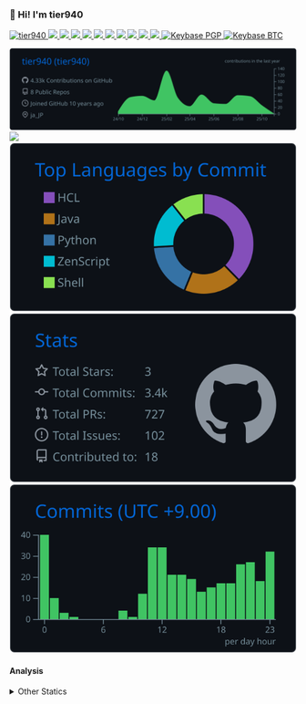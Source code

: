 ### 👋 Hi! I'm tier940

<p align="left"> 
  <a href="https://github.com/tier940/tier940/">
    <img src="https://komarev.com/ghpvc/?username=tier940" alt="tier940" />
  </a>
  <a href="http://twitter.com/tier940">
    <img height="20" src="https://img.shields.io/twitter/follow/tier940?label=Twitter&logo=twitter&style=flat" />
  </a>
  <a href="https://github.com/tier940">
    <img height="20" src="https://img.shields.io/github/followers/tier940?label=follow&logo=github&style=flat" />
  </a>
  <a href="https://www.reddit.com/user/tier940">
    <img height="20" src="https://img.shields.io/reddit/user-karma/combined/tier940?label=Reddit&logo=reddit&style=flat" />
  </a>
  <a href="https://stackoverflow.com/users/17317833/tier940">
    <img height="20" src="https://img.shields.io/stackexchange/stackoverflow/r/17317833?label=StackOverflow&logo=stack-overflow&style=flat" />
  </a>
  <a href="https://zenn.dev/tier940">
    <img height="20" src="https://zenn.badge.nikaera.com/s/tier940/likes" />
  </a>
  <a href="https://zenn.dev/tier940">
    <img height="20" src="https://zenn.badge.nikaera.com/s/tier940/followers" />
  </a>
  <a href="https://zenn.dev/tier940">
    <img height="20" src="https://zenn.badge.nikaera.com/s/tier940/articles" />
  </a>
  <a href="http://qiita.com/tier940">
    <img height="20" src="https://qiita-badge.apiapi.app/s/tier940/posts.svg" />
  </a>
  <a href="http://qiita.com/tier940">
    <img height="20" src="https://qiita-badge.apiapi.app/s/tier940/contributions.svg" />
  </a>
  <a href="https://github.com/tier940/tier940/">
    <img height="20" src="https://github.com/tier940/tier940/actions/workflows/main.yml/badge.svg" />
  </a>
  <a href="https://keybase.io/tier940">
    <img alt="Keybase PGP" src="https://img.shields.io/keybase/pgp/tier940">
  </a>
  <a href="https://keybase.io/tier940">
    <img alt="Keybase BTC" src="https://img.shields.io/keybase/btc/tier940">
  </a>
</p>

[![](https://raw.githubusercontent.com/tier940/tier940/main/profile-summary-card-output/github_dark/0-profile-details.svg)](https://github.com/vn7n24fzkq/github-profile-summary-cards)
[![](https://raw.githubusercontent.com/tier940/tier940/main/profile-summary-card-output/github_dark/1-repos-per-language.svg)](https://github.com/vn7n24fzkq/github-profile-summary-cards) [![](https://raw.githubusercontent.com/tier940/tier940/main/profile-summary-card-output/github_dark/2-most-commit-language.svg)](https://github.com/vn7n24fzkq/github-profile-summary-cards)
[![](https://raw.githubusercontent.com/tier940/tier940/main/profile-summary-card-output/github_dark/3-stats.svg)](https://github.com/vn7n24fzkq/github-profile-summary-cards) [![](https://raw.githubusercontent.com/tier940/tier940/main/profile-summary-card-output/github_dark/4-productive-time.svg)](https://github.com/vn7n24fzkq/github-profile-summary-cards)


#### Analysis
<!-- <img height="150" src="https://github.com/tier940/tier940/blob/master/images/stat.svg" alt="Alternative Text"/> -->

<details>
  <summary>Other Statics</summary>
  <!--START_SECTION:waka-->
![Code Time](http://img.shields.io/badge/Code%20Time-2%2C995%20hrs%2013%20mins-blue)

**🐱 My GitHub Data** 

> 📦 21.2 kB Used in GitHub's Storage 
 > 
> 💼 Opted to Hire
 > 
> 📜 10 Public Repositories 
 > 
> 🔑 1 Private Repositories 
 > 
**I'm an Early 🐤** 

```text
🌞 Morning                1468 commits        ████░░░░░░░░░░░░░░░░░░░░░   15.57 % 
🌆 Daytime                3459 commits        █████████░░░░░░░░░░░░░░░░   36.68 % 
🌃 Evening                3468 commits        █████████░░░░░░░░░░░░░░░░   36.78 % 
🌙 Night                  1035 commits        ███░░░░░░░░░░░░░░░░░░░░░░   10.98 % 
```
📅 **I'm Most Productive on Saturday** 

```text
Monday                   928 commits         ██░░░░░░░░░░░░░░░░░░░░░░░   09.84 % 
Tuesday                  1690 commits        ████░░░░░░░░░░░░░░░░░░░░░   17.92 % 
Wednesday                1048 commits        ███░░░░░░░░░░░░░░░░░░░░░░   11.11 % 
Thursday                 1071 commits        ███░░░░░░░░░░░░░░░░░░░░░░   11.36 % 
Friday                   1218 commits        ███░░░░░░░░░░░░░░░░░░░░░░   12.92 % 
Saturday                 1821 commits        █████░░░░░░░░░░░░░░░░░░░░   19.31 % 
Sunday                   1654 commits        ████░░░░░░░░░░░░░░░░░░░░░   17.54 % 
```


📊 **This Week I Spent My Time On** 

```text
🕑︎ Time Zone: Asia/Tokyo

💬 Programming Languages: 
Java                     10 hrs 21 mins      █████████░░░░░░░░░░░░░░░░   34.27 % 
PHP                      8 hrs 58 mins       ███████░░░░░░░░░░░░░░░░░░   29.70 % 
Other                    1 hr 47 mins        █░░░░░░░░░░░░░░░░░░░░░░░░   05.92 % 
Markdown                 1 hr 35 mins        █░░░░░░░░░░░░░░░░░░░░░░░░   05.27 % 
YAML                     1 hr 16 mins        █░░░░░░░░░░░░░░░░░░░░░░░░   04.22 % 

🔥 Editors: 
VS Code                  18 hrs 27 mins      ███████████████░░░░░░░░░░   61.10 % 
IntelliJ                 11 hrs 45 mins      ██████████░░░░░░░░░░░░░░░   38.90 % 

💻 Operating System: 
Windows                  17 hrs 15 mins      ██████████████░░░░░░░░░░░   57.11 % 
Linux                    12 hrs 57 mins      ███████████░░░░░░░░░░░░░░   42.89 % 
```

**I Mostly Code in Java** 

```text
Java                     12 repos            ███████████░░░░░░░░░░░░░░   44.44 % 
ZenScript                3 repos             ███░░░░░░░░░░░░░░░░░░░░░░   11.11 % 
HTML                     2 repos             ██░░░░░░░░░░░░░░░░░░░░░░░   07.41 % 
HCL                      2 repos             ██░░░░░░░░░░░░░░░░░░░░░░░   07.41 % 
Dockerfile               1 repo              █░░░░░░░░░░░░░░░░░░░░░░░░   03.70 % 
```



**Timeline**

![Lines of Code chart](https://raw.githubusercontent.com/tier940/tier940/main/assets/bar_graph.png)


 Last Updated on 23/12/2023 00:50:50 UTC
<!--END_SECTION:waka-->
</details>
